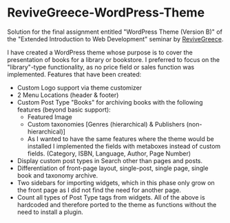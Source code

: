 # ReviveGreece-WordPress-Theme

Solution for the final assignment entitled "WordPress Theme (Version B)" of the "Extended Introduction to Web Development" seminar by [ReviveGreece](https://revivegreece.org/).

I have created a WordPress theme whose purpose is to cover the presentation of books for a library or bookstore.
I preferred to focus on the "library"-type functionality, as no price field or sales function was implemented.
Features that have been created:
* Custom Logo support via theme customizer
* 2 Menu Locations (header & footer)
* Custom Post Type "Books" for archiving books with the following features (beyond basic support):
    * Featured Image
    * Custom taxonomies [Genres (hierarchical) & Publishers (non-hierarchical)]
    * As I wanted to have the same features where the theme would be installed I implemented the fields with metaboxes instead of custom fields. (Category, ISBN, Language, Author, Page Number)
* Display custom post types in Search other than pages and posts.
* Differentiation of front-page layout, single-post, single page, single book and taxonomy archive.
* Two sidebars for importing widgets, which in this phase only grow on the front page as I did not find the need for another page.
* Count all types of Post Type tags from widgets.
All of the above is hardcoded and therefore ported to the theme as functions without the need to install a plugin.